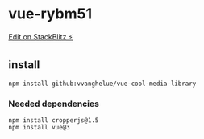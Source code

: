 # vue-rybm51

[Edit on StackBlitz ⚡️](https://stackblitz.com/edit/vue-rybm51)

## install
```
npm install github:vvanghelue/vue-cool-media-library
```

### Needed dependencies
```
npm install cropperjs@1.5
npm install vue@3
```